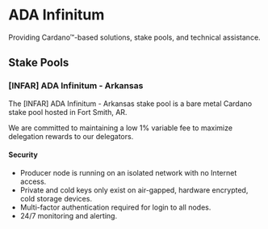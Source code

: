 # ADA Infinitum

Providing Cardano™-based solutions, stake pools, and technical assistance.

## Stake Pools
### [INFAR] ADA Infinitum - Arkansas 
The [INFAR] ADA Infinitum - Arkansas stake pool is a bare metal Cardano stake pool hosted in Fort Smith, AR. 

We are committed to maintaining a low 1% variable fee to maximize delegation rewards to our delegators.

#### Security
* Producer node is running on an isolated network with no Internet access.
* Private and cold keys only exist on air-gapped, hardware encrypted, cold storage devices.
* Multi-factor authentication required for login to all nodes.
* 24/7 monitoring and alerting.
